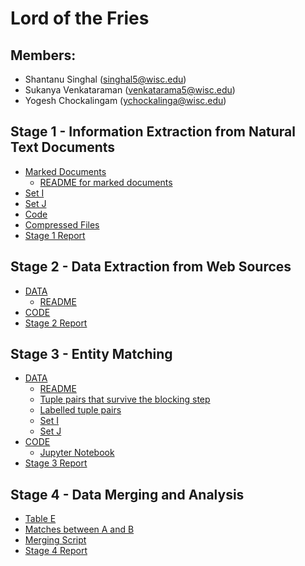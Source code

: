 # Lord of the Fries

## Members: 
* Shantanu Singhal (singhal5@wisc.edu)
* Sukanya Venkataraman (venkatarama5@wisc.edu)
* Yogesh Chockalingam (ychockalinga@wisc.edu)

## Stage 1 - Information Extraction from Natural Text Documents
* [Marked Documents](https://github.com/yogeshchellappa/CS839-DataScience/tree/master/step-1/set-B)
  * [README for marked documents](https://github.com/yogeshchellappa/CS839-DataScience/blob/master/step-1/set-B/README.md)
* [Set I](https://github.com/yogeshchellappa/CS839-DataScience/tree/master/step-1/set-I)
* [Set J](https://github.com/yogeshchellappa/CS839-DataScience/tree/master/step-1/set-J)
* [Code](https://github.com/yogeshchellappa/CS839-DataScience/tree/master/step-1/Code)
* [Compressed Files](https://github.com/yogeshchellappa/CS839-DataScience/blob/master/step-1/step-1.zip)
* [Stage 1 Report](https://github.com/yogeshchellappa/CS839-DataScience/blob/master/step-1/Report%20-%20Stage%201.pdf)


## Stage 2 - Data Extraction from Web Sources
* [DATA](https://github.com/yogeshchellappa/CS839-DataScience/tree/master/step_2/DATA)
  * [README](https://github.com/yogeshchellappa/CS839-DataScience/blob/master/step_2/DATA/README.md)
* [CODE](https://github.com/yogeshchellappa/CS839-DataScience/tree/master/step_2/CODE)
* [Stage 2 Report](https://github.com/yogeshchellappa/CS839-DataScience/blob/master/step_2/Project%20Report.pdf)


## Stage 3 - Entity Matching
* [DATA](https://github.com/yogeshchellappa/CS839-DataScience/tree/master/step_3/Data)
  * [README](https://github.com/yogeshchellappa/CS839-DataScience/blob/master/step_3/Data/README.txt)
  * [Tuple pairs that survive the blocking step](https://github.com/yogeshchellappa/CS839-DataScience/blob/master/step_3/Data/TuplesAfterBlocking.csv)
  * [Labelled tuple pairs](https://github.com/yogeshchellappa/CS839-DataScience/blob/master/step_3/Data/TuplesForLabeling_cleaned.csv)
  * [Set I](https://github.com/yogeshchellappa/CS839-DataScience/blob/master/step_3/Data/SetI.csv)
  * [Set J](https://github.com/yogeshchellappa/CS839-DataScience/blob/master/step_3/Data/SetJ.csv)
* [CODE](https://github.com/yogeshchellappa/CS839-DataScience/tree/master/step_3/Code)
  * [Jupyter Notebook](https://github.com/yogeshchellappa/CS839-DataScience/blob/master/step_3/Code/Stage%203%20-%20Jupyter%20Notebook.ipynb)
* [Stage 3 Report](https://github.com/yogeshchellappa/CS839-DataScience/blob/master/step_3/Project%20Report.pdf)


## Stage 4 - Data Merging and Analysis
* [Table E](https://github.com/yogeshchellappa/CS839-DataScience/blob/master/step_4/Code/E.csv)
* [Matches between A and B](https://github.com/yogeshchellappa/CS839-DataScience/blob/master/step_4/Code/merged.csv)
* [Merging Script](https://github.com/yogeshchellappa/CS839-DataScience/blob/master/step_4/Code/merger.py)
* [Stage 4 Report](https://github.com/yogeshchellappa/CS839-DataScience/blob/master/step_4/Project%20Report.pdf)
